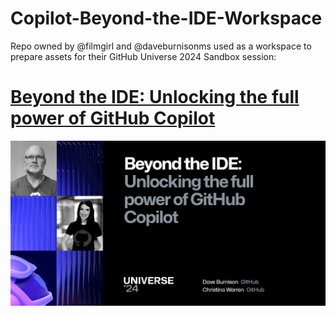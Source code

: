 # Copilot-Beyond-the-IDE-Workspace
Repo owned by @filmgirl and @daveburnisonms used as a workspace to prepare assets for their GitHub Universe 2024 Sandbox session: 

# [Beyond the IDE: Unlocking the full power of GitHub Copilot](https://reg.githubuniverse.com/flow/github/universe24/attendee-portal/page/sessioncatalog/session/1723144353129001tNUA)

![Speaker Card](./Images/Beyond-the-IDE-Speaker-Card.png?raw=true "Speaker Card")  
